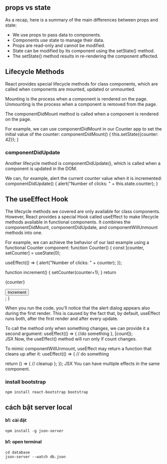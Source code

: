 ## props vs state

As a recap, here is a summary of the main differences between props and state:

- We use props to pass data to components.
- Components use state to manage their data.
- Props are read-only and cannot be modified.
- State can be modified by its component using the setState() method.
- The setState() method results in re-rendering the component affected.

## Lifecycle Methods

React provides special lifecycle methods for class components, which are called when components are mounted, updated or unmounted.

Mounting is the process when a component is rendered on the page.
Unmounting is the process when a component is removed from the page.

The componentDidMount method is called when a component is rendered on the page.

For example, we can use componentDidMount in our Counter app to set the initial value of the counter:
componentDidMount() {
this.setState({counter: 42});
}

### componentDidUpdate

Another lifecycle method is componentDidUpdate(), which is called when a component is updated in the DOM.

We can, for example, alert the current counter value when it is incremented:
componentDidUpdate() {
alert("Number of clicks: " + this.state.counter);
}

## The useEffect Hook

The lifecycle methods we covered are only available for class components.
However, React provides a special Hook called useEffect to make lifecycle methods available in functional components. It combines the componentDidMount, componentDidUpdate, and componentWillUnmount methods into one.

For example, we can achieve the behavior of our last example using a functional Counter component:
function Counter() {
const [counter, setCounter] = useState(0);

useEffect(() => {
alert("Number of clicks: " + counter);
});

function increment() {
setCounter(counter+1);
}
return <div>

  <p>{counter}</p>
  <button onClick={increment}>Increment</button>
  </div>;
}

When you run the code, you'll notice that the alert dialog appears also during the first render. This is caused by the fact that, by default, useEffect runs both, after the first render and after every update.

To call the method only when something changes, we can provide it a second argument:
useEffect(() => {
//do something
}, [count]);  
JSX
Now, the useEffect() method will run only if count changes.

To mimic componentWillUnmount, useEffect may return a function that cleans up after it:
useEffect(() => {
// do something

return () => {
// cleanup
};
});
JSX
You can have multiple effects in the same component.

### install bootstrap
```npm install react-bootstrap bootstrap```

## cách bật server local
#### b1: cài đặt
```
npm install -g json-server
```
#### b1: open terminal
```
cd database
json-server --watch db.json
```
